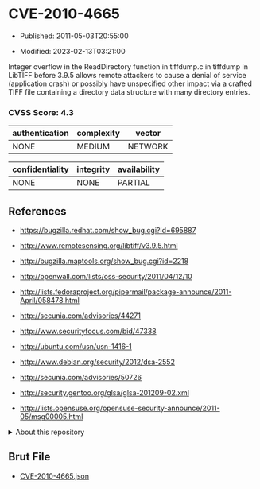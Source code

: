 # CVE-2010-4665

- Published: 2011-05-03T20:55:00

- Modified: 2023-02-13T03:21:00

Integer overflow in the ReadDirectory function in tiffdump.c in tiffdump in LibTIFF before 3.9.5 allows remote attackers to cause a denial of service (application crash) or possibly have unspecified other impact via a crafted TIFF file containing a directory data structure with many directory entries.

### CVSS Score: **4.3**

| authentication | complexity | vector |
| --- | --- | --- |
| NONE | MEDIUM | NETWORK |

| confidentiality | integrity | availability |
| --- | --- | --- |
| NONE | NONE | PARTIAL |

## References

* https://bugzilla.redhat.com/show_bug.cgi?id=695887

* http://www.remotesensing.org/libtiff/v3.9.5.html

* http://bugzilla.maptools.org/show_bug.cgi?id=2218

* http://openwall.com/lists/oss-security/2011/04/12/10

* http://lists.fedoraproject.org/pipermail/package-announce/2011-April/058478.html

* http://secunia.com/advisories/44271

* http://www.securityfocus.com/bid/47338

* http://ubuntu.com/usn/usn-1416-1

* http://www.debian.org/security/2012/dsa-2552

* http://secunia.com/advisories/50726

* http://security.gentoo.org/glsa/glsa-201209-02.xml

* http://lists.opensuse.org/opensuse-security-announce/2011-05/msg00005.html

<details>
<summary>About this repository</summary> 

  This repository is part of the project [Live Hack CVE](https://github.com/Live-Hack-CVE). Main website can be found [www.live-hack.org](https://www.live-hack.org) 
  
  Made by [Sn0wAlice](https://github.com/Sn0wAlice) for the people that care about security and need to have a feed of the latest CVEs. Hope you enjoy it, don't forget to star the repo and follow me on [Twitter](https://twitter.com/Sn0wAlice) and [Github](https://github.com/Sn0wAlice). And that is my [personnal website](https://www.alice-snow.me/)

  - [Home Page](https://github.com/Live-Hack-CVE)
  - [Framework](https://github.com/Live-Hack-CVE/cve-framework)
  - [CVE database](https://github.com/Live-Hack-CVE/full_database)
  - [Changelog](https://github.com/Live-Hack-CVE/Changelog)
</details>

## Brut File

* [CVE-2010-4665.json](https://raw.githubusercontent.com/Live-Hack-CVE/full_database/main/cves/2010/CVE-2010-4665.json)


